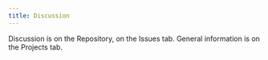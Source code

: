 ```yaml
---
title: Discussion
---
```


Discussion is on the Repository, on the Issues tab.  General information is on the Projects tab.




